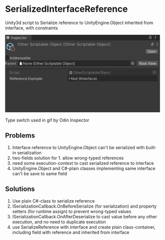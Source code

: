 # SerializedInterfaceReference
Unity3d script to Serialize reference to UnityEngine.Object inherited from interface, with constraints

![](https://github.com/mitay-walle/SerializedInterfaceReference/blob/main/SerializedInterfaceReference.gif)

Type switch used in gif by Odin Inspector

## Problems
1. Interface reference to UnityEngine.Object can't be serialized with built-in serialization
2. two-fields solution for 1. allow wrong-typed references
3. need some execution-context to cast serialized reference to interface
4. UnityEngine.Object and C#-plain classes implementing same interface can't be save to same field

## Solutions
1. Use plain C#-class to serialize reference
2. ISerializationCallback.OnBeforeSerialize (for serialization) and property setters (for runtime assign) to prevent wrong-typed values
3. ISerializationCallback.OnAfterDeserialize to cast value before any other execution, and no need to duplicate execution
4. use SerializeReference with interface and create plain class-container, including field with reference and inherited from interface
